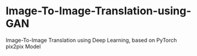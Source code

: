 # Image-To-Image-Translation-using-GAN
Image-To-Image Translation using Deep Learning, based on PyTorch pix2pix Model
